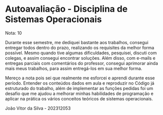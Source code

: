 # Autoavaliação - Disciplina de Sistemas Operacionais

Nota: 10

Durante esse semestre, me dediquei bastante aos trabalhos, consegui entregar todos dentro do prazo, realizando os requisites da melhor forma possível. 
Mesmo quando tive algumas dificuldades, pesquisei, discuti com colegas, e assim consegui encontrar soluções. Além disso, com e-mails e entregas parciais com comentários do professor, consegui aprimorar ainda mais meus trabalhos, para assim entregá-los em sua melhor forma.

Mereço a nota pois sei que realmente me esforcei e aprendi durante esse período. Entender os conteúdos dados em aula e reproduzir no Código já estruturado do trabalho, além de implementar as funções pedidas foi um desafio que me ajudou a melhorar minhas habilidades de programação e aplicar na prática os vários conceitos teóricos de sistemas operacionais.

João Vitor da Silva - 202312053
